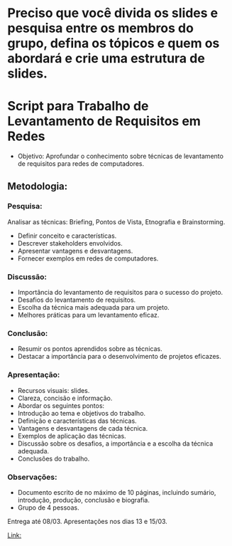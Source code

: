# Preciso que você divida os slides e pesquisa entre os membros do grupo, defina os tópicos e quem os abordará e crie uma estrutura de slides. 


# Script para Trabalho de Levantamento de Requisitos em Redes
- Objetivo: Aprofundar o conhecimento sobre técnicas de levantamento de requisitos para redes de computadores.

## Metodologia:

### Pesquisa:

Analisar as técnicas: Briefing, Pontos de Vista, Etnografia e Brainstorming.
- Definir conceito e características.
- Descrever stakeholders envolvidos.
- Apresentar vantagens e desvantagens.
- Fornecer exemplos em redes de computadores.

### Discussão:
- Importância do levantamento de requisitos para o sucesso do projeto.
- Desafios do levantamento de requisitos.
- Escolha da técnica mais adequada para um projeto.
- Melhores práticas para um levantamento eficaz.

### Conclusão:
- Resumir os pontos aprendidos sobre as técnicas.
- Destacar a importância para o desenvolvimento de projetos eficazes.

### Apresentação:
- Recursos visuais: slides.
- Clareza, concisão e informação.
- Abordar os seguintes pontos:
- Introdução ao tema e objetivos do trabalho.
- Definição e características das técnicas.
- Vantagens e desvantagens de cada técnica.
- Exemplos de aplicação das técnicas.
- Discussão sobre os desafios, a importância e a escolha da técnica adequada.
- Conclusões do trabalho.

### Observações:
- Documento escrito de no máximo de 10 páginas, incluindo sumário, introdução, produção, conclusão e biografia.
- Grupo de 4 pessoas.

Entrega até 08/03.
Apresentações nos dias 13 e 15/03.


[Link:](https://gamma.app/docs/Trabalho-de-Levantamento-de-Requisitos-em-Redes-c5dgj612p4ht5p2)